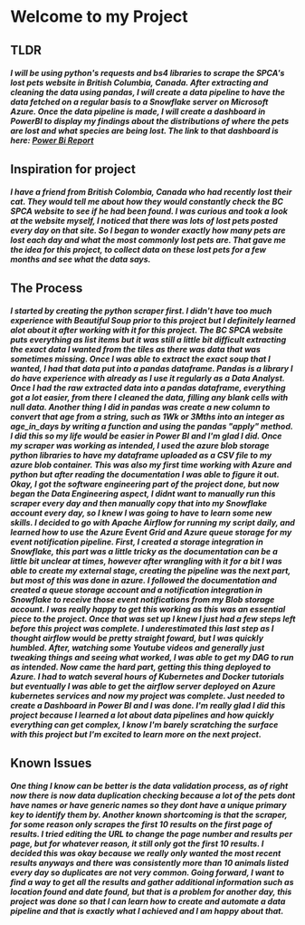 # Welcome to my Project
## TLDR
##### I will be using python's requests and bs4 libraries to scrape the SPCA's lost pets website in British Columbia, Canada. After extracting and cleaning the data using pandas, I will create a data pipeline to have the data fetched on a regular basis to a Snowflake server on Microsoft Azure. Once the data pipeline is made, I will create a dashboard in PowerBI to display my findings about the distributions of where the pets are lost and what species are being lost. The link to that dashboard is here: [Power Bi Report](https://app.powerbi.com/view?r=eyJrIjoiOGM3MTRmMjYtODdmMS00NTg2LTkyNTctN2RhZjYyNGIwZmQ1IiwidCI6IjRlZDJhZjZmLWFkNWItNDI3ZC04Yjg5LWM2OGNlOWNjMTdjYiIsImMiOjZ9&pageName=ReportSection)

## Inspiration for project
##### I have a friend from British Colombia, Canada who had recently lost their cat. They would tell me about how they would constantly check the BC SPCA website to see if he had been found. I was curious and took a look at the website myself, I noticed that there was lots of lost pets posted every day on that site. So I began to wonder exactly how many pets are lost each day and what the most commonly lost pets are. That gave me the idea for this project, to collect data on these lost pets for a few months and see what the data says.

## The Process
##### I started by creating the python scraper first. I didn't have too much experience with Beautiful Soup prior to this project but I definitely learned alot about it after working with it for this project. The BC SPCA website puts everything as list items but it was still a little bit difficult extracting the exact data I wanted from the tiles as there was data that was sometimes missing. Once I was able to extract the exact soup that I wanted, I had that data put into a pandas dataframe. Pandas is a library I do have experience with already as I use it regularly as a Data Analyst. Once I had the raw extracted data into a pandas dataframe, everything got a lot easier, from there I cleaned the data, filling any blank cells with null data. Another thing I did in pandas was create a new column to convert that age from a string, such as 1Wk or 3Mths into an integer as age_in_days by writing a function and using the pandas "apply" method. I did this so my life would be easier in Power BI and I'm glad I did. Once my scraper was working as intended, I used the azure blob storage python libraries to have my dataframe uploaded as a CSV file to my azure blob container. This was also my first time working with Azure and python but after reading the documentation I was able to figure it out. Okay, I got the software engineering part of the project done, but now began the Data Engineering aspect, I didnt want to manually run this scraper every day and then manually copy that into my Snowflake account every day, so I knew I was going to have to learn some new skills. I decided to go with Apache Airflow for running my script daily, and learned how to use the Azure Event Grid and Azure queue storage for my event notification pipeline. First, I created a storage integration in Snowflake, this part was a little tricky as the documentation can be a little bit unclear at times, however after wrangling with it for a bit I was able to create my external stage, creating the pipeline was the next part, but most of this was done in azure. I followed the documentation and created a queue storage account and a notification integration in Snowflake to receive those event notifications from my Blob storage account. I was really happy to get this working as this was an essential piece to the project. Once that was set up I knew I just had a few steps left before this project was complete. I underestimated this last step as I thought airflow would be pretty straight foward, but I was quickly humbled. After, watching some Youtube videos and generally just tweaking things and seeing what worked, I was able to get my DAG to run as intended. Now came the hard part, getting this thing deployed to Azure. I had to watch several hours of Kubernetes and Docker tutorials but eventually I was able to get the airflow server deployed on Azure kubernetes services and now my project was complete. Just needed to create a Dashboard in Power BI and I was done. I'm really glad I did this project because I learned a lot about data pipelines and how quickly everything can get complex, I know I'm barely scratching the surface with this project but I'm excited to learn more on the next project.
## Known Issues
##### One thing I know can be better is the data validation process, as of right now there is now data duplication checking because a lot of the pets dont have names or have generic names so they dont have a unique primary key to identify them by. Another known shortcoming is that the scraper, for some reason only scrapes the first 10 results on the first page of results. I tried editing the URL to change the page number and results per page, but for whatever reason, it still only got the first 10 results. I decided this was okay because we really only wanted the most recent results anyways and there was consistently more than 10 animals listed every day so duplicates are not very common. Going forward, I want to find a way to get all the results and gather additional information such as location found and date found, but that is a problem for another day, this project was done so that I can learn how to create and automate a data pipeline and that is exactly what I achieved and I am happy about that.